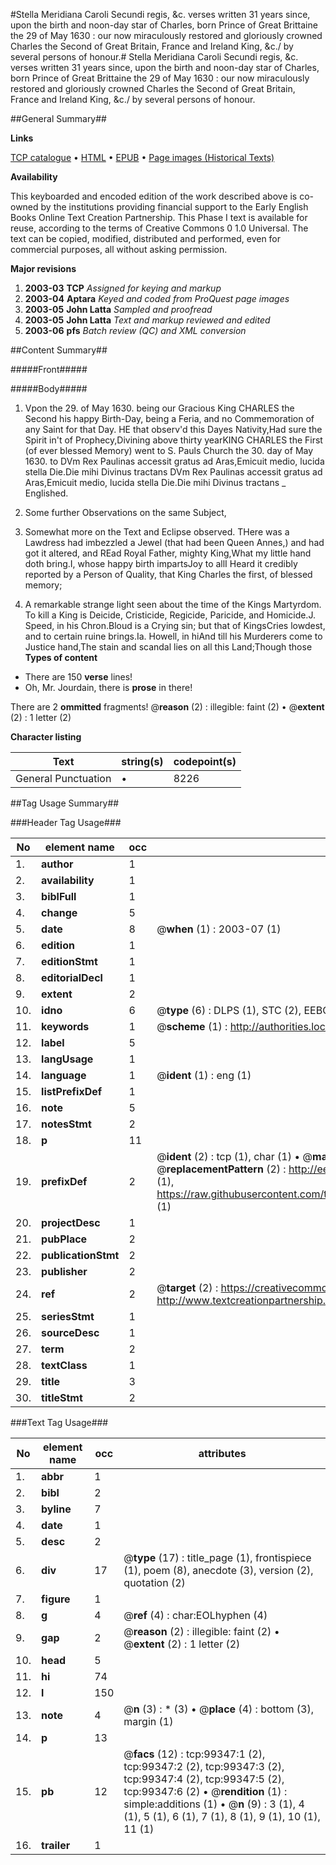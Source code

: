 #Stella Meridiana Caroli Secundi regis, &c. verses written 31 years since, upon the birth and noon-day star of Charles, born Prince of Great Brittaine the 29 of May 1630 : our now miraculously restored and gloriously crowned Charles the Second of Great Britain, France and Ireland King, &c./ by several persons of honour.#
Stella Meridiana Caroli Secundi regis, &c. verses written 31 years since, upon the birth and noon-day star of Charles, born Prince of Great Brittaine the 29 of May 1630 : our now miraculously restored and gloriously crowned Charles the Second of Great Britain, France and Ireland King, &c./ by several persons of honour.

##General Summary##

**Links**

[TCP catalogue](http://www.ota.ox.ac.uk/tcp/)  • 
[HTML](http://tei.it.ox.ac.uk/tcp/Texts-HTML/free/A61/A61405.html)  • 
[EPUB](http://tei.it.ox.ac.uk/tcp/Texts-EPUB/free/A61/A61405.epub) • 
[Page images (Historical Texts)](https://data.historicaltexts.jisc.ac.uk/view?pubId=eebo-13385798e&pageId=eebo-13385798e-99347-1)

**Availability**

This keyboarded and encoded edition of the
	       work described above is co-owned by the institutions
	       providing financial support to the Early English Books
	       Online Text Creation Partnership. This Phase I text is
	       available for reuse, according to the terms of Creative
	       Commons 0 1.0 Universal. The text can be copied,
	       modified, distributed and performed, even for
	       commercial purposes, all without asking permission.

**Major revisions**

1. __2003-03__ __TCP__ *Assigned for keying and markup*
1. __2003-04__ __Aptara__ *Keyed and coded from ProQuest page images*
1. __2003-05__ __John Latta__ *Sampled and proofread*
1. __2003-05__ __John Latta__ *Text and markup reviewed and edited*
1. __2003-06__ __pfs__ *Batch review (QC) and XML conversion*

##Content Summary##

#####Front#####

#####Body#####

1. Vpon the 29. of May 1630. being our
Gracious King CHARLES the
Second his happy Birth-Day, being
a Feria, and no Commemoration of any
Saint for that Day.
HE that observ'd this Dayes Nativity,Had sure the Spirit in't of Prophecy,Divining above thirty yearKING CHARLES the First (of ever
blessed Memory) went to S. Pauls Church
the 30. day of May 1630. to DVm Rex Paulinas accessit gratus ad Aras,Emicuit medio, lucida stella Die.Die mihi Divinus tractans DVm Rex Paulinas accessit gratus ad Aras,Emicuit medio, lucida stella Die.Die mihi Divinus tractans 
    _ Englished.

1. Some further Observations on the same
Subject,

1. Somewhat more on the Text and Eclipse
observed.
THere was a Lawdress had imbezzled a
Jewel (that had been Queen Annes,) and
had got it altered, and REad Royal Father, mighty King,What my little hand doth bring.I, whose happy birth impartsJoy to allI Heard it credibly reported by a Person of
Quality, that King Charles the first, of blessed
memory;
1. A remarkable strange light seen about the time
of the Kings Martyrdom.
To kill a King is
Deicide, Cristicide, Regicide, Paricide, and Homicide.J. Speed, in his Chron.Bloud is a Crying sin; but that of KingsCries lowdest, and to certain ruine brings.Ia. Howell, in hiAnd till his Murderers come to Justice hand,The stain and scandal lies on all this Land;Though those
**Types of content**

  * There are 150 **verse** lines!
  * Oh, Mr. Jourdain, there is **prose** in there!

There are 2 **ommitted** fragments! 
 @__reason__ (2) : illegible: faint (2)  •  @__extent__ (2) : 1 letter (2)

**Character listing**


|Text|string(s)|codepoint(s)|
|---|---|---|
|General Punctuation|•|8226|

##Tag Usage Summary##

###Header Tag Usage###

|No|element name|occ|attributes|
|---|---|---|---|
|1.|__author__|1||
|2.|__availability__|1||
|3.|__biblFull__|1||
|4.|__change__|5||
|5.|__date__|8| @__when__ (1) : 2003-07 (1)|
|6.|__edition__|1||
|7.|__editionStmt__|1||
|8.|__editorialDecl__|1||
|9.|__extent__|2||
|10.|__idno__|6| @__type__ (6) : DLPS (1), STC (2), EEBO-CITATION (1), OCLC (1), VID (1)|
|11.|__keywords__|1| @__scheme__ (1) : http://authorities.loc.gov/ (1)|
|12.|__label__|5||
|13.|__langUsage__|1||
|14.|__language__|1| @__ident__ (1) : eng (1)|
|15.|__listPrefixDef__|1||
|16.|__note__|5||
|17.|__notesStmt__|2||
|18.|__p__|11||
|19.|__prefixDef__|2| @__ident__ (2) : tcp (1), char (1)  •  @__matchPattern__ (2) : ([0-9\-]+):([0-9IVX]+) (1), (.+) (1)  •  @__replacementPattern__ (2) : http://eebo.chadwyck.com/downloadtiff?vid=$1&page=$2 (1), https://raw.githubusercontent.com/textcreationpartnership/Texts/master/tcpchars.xml#$1 (1)|
|20.|__projectDesc__|1||
|21.|__pubPlace__|2||
|22.|__publicationStmt__|2||
|23.|__publisher__|2||
|24.|__ref__|2| @__target__ (2) : https://creativecommons.org/publicdomain/zero/1.0/ (1), http://www.textcreationpartnership.org/docs/. (1)|
|25.|__seriesStmt__|1||
|26.|__sourceDesc__|1||
|27.|__term__|2||
|28.|__textClass__|1||
|29.|__title__|3||
|30.|__titleStmt__|2||


###Text Tag Usage###

|No|element name|occ|attributes|
|---|---|---|---|
|1.|__abbr__|1||
|2.|__bibl__|2||
|3.|__byline__|7||
|4.|__date__|1||
|5.|__desc__|2||
|6.|__div__|17| @__type__ (17) : title_page (1), frontispiece (1), poem (8), anecdote (3), version (2), quotation (2)|
|7.|__figure__|1||
|8.|__g__|4| @__ref__ (4) : char:EOLhyphen (4)|
|9.|__gap__|2| @__reason__ (2) : illegible: faint (2)  •  @__extent__ (2) : 1 letter (2)|
|10.|__head__|5||
|11.|__hi__|74||
|12.|__l__|150||
|13.|__note__|4| @__n__ (3) : * (3)  •  @__place__ (4) : bottom (3), margin (1)|
|14.|__p__|13||
|15.|__pb__|12| @__facs__ (12) : tcp:99347:1 (2), tcp:99347:2 (2), tcp:99347:3 (2), tcp:99347:4 (2), tcp:99347:5 (2), tcp:99347:6 (2)  •  @__rendition__ (1) : simple:additions (1)  •  @__n__ (9) : 3 (1), 4 (1), 5 (1), 6 (1), 7 (1), 8 (1), 9 (1), 10 (1), 11 (1)|
|16.|__trailer__|1||
